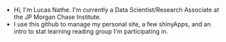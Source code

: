 - Hi, I'm Lucas Nathe. I'm currently a Data Scientist/Research Associate at the JP Morgan Chase Institute.
- I use this github to manage my personal site, a few shinyApps, and an intro to stat learning reading group I'm participating in.


